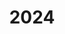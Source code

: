 ---
title: "2024"
collection: publications
permalink: /publication/2010-10-01-paper
excerpt: "<br/><img src='/images/2024-9.jpg' alt='www' width='300' height='200' style='float:left'>"
paperurl: ' '
citation: 'Yingjun Tian, Guoxin Fang, Renbo Su, Weiming Wang, Simeon Gill, Andrew Weightman, Charlie C.L. Wang. (2024). &quot;Function based sim-to-real learning for shape control of deformable free-form surfaces.&quot; <i>Robotics: Science and Systems Conference (RSS) </i>, 2024. '
---